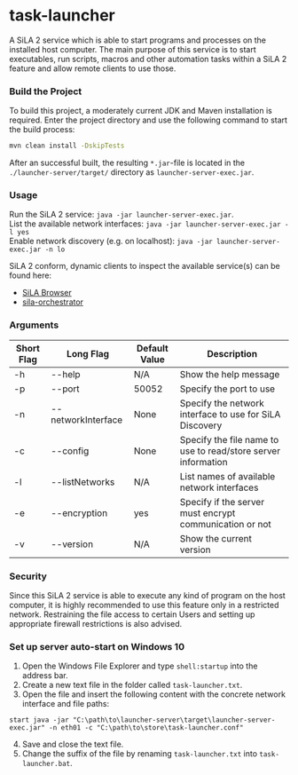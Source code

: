 # task-launcher

A SiLA 2 service which is able to start programs and processes on the installed host computer. The 
main purpose of this service is to start executables, run scripts, macros and other automation tasks
within a SiLA 2 feature and allow remote clients to use those.


### Build the Project

To build this project, a moderately current JDK and Maven installation is required.
Enter the project directory and use the following command to start the build process:

```bash
mvn clean install -DskipTests
```

After an successful built, the resulting `*.jar`-file is located in the `./launcher-server/target/` 
directory as `launcher-server-exec.jar`.


### Usage

Run the SiLA 2 service: `java -jar launcher-server-exec.jar`.  
List the available network interfaces: `java -jar launcher-server-exec.jar -l yes`  
Enable network discovery (e.g. on localhost): `java -jar launcher-server-exec.jar -n lo`  

SiLA 2 conform, dynamic clients to inspect the available service(s) can be found here:
* [SiLA Browser](https://unitelabs.ch/technology/plug-and-play/sila-browser/)
* [sila-orchestrator](https://github.com/FlorianBauer/sila-orchestrator)


### Arguments

| Short Flag |Long Flag | Default Value | Description |
|----|--------------------|-------|---------------------------------------------------------------|
| -h | --help             | N/A   | Show the help message                                         |
| -p | --port             | 50052 | Specify the port to use                                       |
| -n | --networkInterface | None  | Specify the network interface to use for SiLA Discovery       |
| -c | --config           | None  | Specify the file name to use to read/store server information |
| -l | --listNetworks     | N/A   | List names of available network interfaces                    |
| -e | --encryption       | yes   | Specify if the server must encrypt communication or not       |
| -v | --version          | N/A   | Show the current version                                      |


### Security

Since this SiLA 2 service is able to execute any kind of program on the host computer, it is highly 
recommended to use this feature only in a restricted network. Restraining the file access to 
certain Users and setting up appropriate firewall restrictions is also advised.


### Set up server auto-start on Windows 10

1. Open the Windows File Explorer and type `shell:startup` into the address bar.
2. Create a new text file in the folder called `task-launcher.txt`.
3. Open the file and insert the following content with the concrete network interface and file paths:
```
start java -jar "C:\path\to\launcher-server\target\launcher-server-exec.jar" -n eth01 -c "C:\path\to\store\task-launcher.conf"
```
4. Save and close the text file.
5. Change the suffix of the file by renaming `task-launcher.txt` into `task-launcher.bat`.


